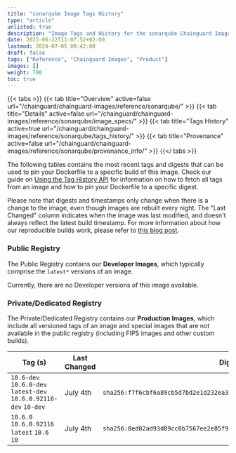 ```yaml
---
title: "sonarqube Image Tags History"
type: "article"
unlisted: true
description: "Image Tags and History for the sonarqube Chainguard Image"
date: 2023-06-22T11:07:52+02:00
lastmod: 2024-07-05 00:42:00
draft: false
tags: ["Reference", "Chainguard Images", "Product"]
images: []
weight: 700
toc: true
---
```


{{< tabs >}}
{{< tab title="Overview" active=false url="/chainguard/chainguard-images/reference/sonarqube/" >}}
{{< tab title="Details" active=false url="/chainguard/chainguard-images/reference/sonarqube/image_specs/" >}}
{{< tab title="Tags History" active=true url="/chainguard/chainguard-images/reference/sonarqube/tags_history/" >}}
{{< tab title="Provenance" active=false url="/chainguard/chainguard-images/reference/sonarqube/provenance_info/" >}}
{{</ tabs >}}

The following tables contains the most recent tags and digests that can be used to pin your Dockerfile to a specific build of this image. Check our guide on [Using the Tag History API](/chainguard/chainguard-images/using-the-tag-history-api/) for information on how to fetch all tags from an image and how to pin your Dockerfile to a specific digest.

Please note that digests and timestamps only change when there is a change to the image, even though images are rebuilt every night. The "Last Changed" column indicates when the image was last modified, and doesn't always reflect the latest build timestamp. For more information about how our reproducible builds work, please refer to [this blog post](https://www.chainguard.dev/unchained/reproducing-chainguards-reproducible-image-builds).

### Public Registry
The Public Registry contains our **Developer Images**, which typically comprise the `latest*` versions of an image.

Currently, there are no Developer versions of this image available.

### Private/Dedicated Registry
The Private/Dedicated Registry contains our **Production Images**, which include all versioned tags of an image and special images that are not available in the public registry (including FIPS images and other custom builds).

| Tag (s)                                                           | Last Changed | Digest                                                                    |
|-------------------------------------------------------------------|--------------|---------------------------------------------------------------------------|
|  `10.6-dev` `10.6.0-dev` `latest-dev` `10.6.0.92116-dev` `10-dev` | July 4th     | `sha256:f7f6cbf6a89cb5d7bd2e1d232ea39c5d381a7ad9f94b0cc53263e23b6974f23e` |
|  `10.6.0` `10.6.0.92116` `latest` `10.6` `10`                     | July 4th     | `sha256:8ed02ad93d09cc0b7567ee2e85f9c36713150714ddd0a4fc741de19b6546361f` |


